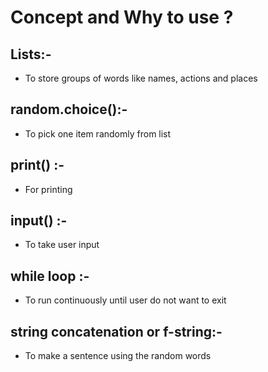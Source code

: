 # Concept and Why to use ?

## Lists:-

- To store groups of words like names, actions and places

## random.choice():-

- To pick one item randomly from list

## print() :-

- For printing

## input() :-

- To take user input

## while loop :-

- To run continuously until user do not want to exit

## string concatenation or f-string:-

- To make a sentence using the random words
